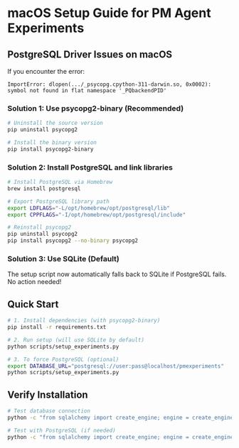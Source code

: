 # macOS Setup Guide for PM Agent Experiments

## PostgreSQL Driver Issues on macOS

If you encounter the error:
```
ImportError: dlopen(.../_psycopg.cpython-311-darwin.so, 0x0002): symbol not found in flat namespace '_PQbackendPID'
```

### Solution 1: Use psycopg2-binary (Recommended)

```bash
# Uninstall the source version
pip uninstall psycopg2

# Install the binary version
pip install psycopg2-binary
```

### Solution 2: Install PostgreSQL and link libraries

```bash
# Install PostgreSQL via Homebrew
brew install postgresql

# Export PostgreSQL library path
export LDFLAGS="-L/opt/homebrew/opt/postgresql/lib"
export CPPFLAGS="-I/opt/homebrew/opt/postgresql/include"

# Reinstall psycopg2
pip uninstall psycopg2
pip install psycopg2 --no-binary psycopg2
```

### Solution 3: Use SQLite (Default)

The setup script now automatically falls back to SQLite if PostgreSQL fails. No action needed!

## Quick Start

```bash
# 1. Install dependencies (with psycopg2-binary)
pip install -r requirements.txt

# 2. Run setup (will use SQLite by default)
python scripts/setup_experiments.py

# 3. To force PostgreSQL (optional)
export DATABASE_URL="postgresql://user:pass@localhost/pmexperiments"
python scripts/setup_experiments.py
```

## Verify Installation

```bash
# Test database connection
python -c "from sqlalchemy import create_engine; engine = create_engine('sqlite:///experiments.db'); print('SQLite OK')"

# Test with PostgreSQL (if needed)
python -c "from sqlalchemy import create_engine; engine = create_engine('postgresql://localhost/test'); print('PostgreSQL OK')"
```